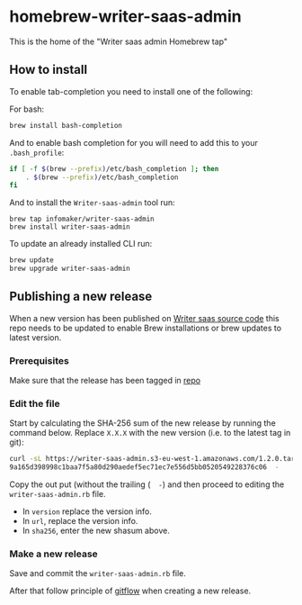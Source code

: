 # homebrew-writer-saas-admin

This is the home of the "Writer saas admin Homebrew tap"

## How to install

To enable tab-completion you need to install one of the following:

For bash:

```bash
brew install bash-completion
```

And to enable bash completion for you will need to add this to your `.bash_profile`:

```bash
if [ -f $(brew --prefix)/etc/bash_completion ]; then
    . $(brew --prefix)/etc/bash_completion
fi
```

And to install the `Writer-saas-admin` tool run:

```
brew tap infomaker/writer-saas-admin
brew install writer-saas-admin
```

To update an already installed CLI run:

```bash
brew update
brew upgrade writer-saas-admin
```

## Publishing a new release

When a new version has been published on [Writer saas source code](https://bitbucket.org/infomaker/writer-saas-admin/) this repo needs to be updated to enable Brew installations or brew updates to latest version.

### Prerequisites

Make sure that the release has been tagged in [repo](https://bitbucket.org/infomaker/writer-saas-admin/)

### Edit the file

Start by calculating the SHA-256 sum of the new release by running the command below.
Replace `X.X.X` with the new version (i.e. to the latest tag in git):

```bash
curl -sL https://writer-saas-admin.s3-eu-west-1.amazonaws.com/1.2.0.tar.gz | shasum -a 256
9a165d398998c1baa7f5a80d290aedef5ec71ec7e556d5bb0520549228376c06  -
```

Copy the out put (without the trailing (`  -`) and then proceed to editing the `writer-saas-admin.rb` file.

- In `version` replace the version info.
- In `url`, replace the version info.
- In `sha256`, enter the new shasum above.

### Make a new release

Save and commit the `writer-saas-admin.rb` file.

After that follow principle of [gitflow](https://www.atlassian.com/git/tutorials/comparing-workflows/gitflow-workflow) when creating a new release.
